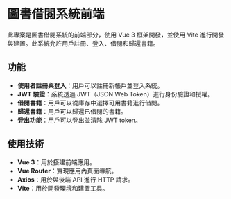 # 圖書借閱系統前端

此專案是圖書借閱系統的前端部分，使用 Vue 3 框架開發，並使用 Vite 進行開發與建置。此系統允許用戶註冊、登入、借閱和歸還書籍。

## 功能

- **使用者註冊與登入**：用戶可以註冊新帳戶並登入系統。
- **JWT 驗證**：系統透過 JWT（JSON Web Token）進行身份驗證和授權。
- **借閱書籍**：用戶可以從庫存中選擇可用書籍進行借閱。
- **歸還書籍**：用戶可以歸還已借閱的書籍。
- **登出功能**：用戶可以登出並清除 JWT token。

## 使用技術

- **Vue 3**：用於搭建前端應用。
- **Vue Router**：實現應用內頁面導航。
- **Axios**：用於與後端 API 進行 HTTP 請求。
- **Vite**：用於開發環境和建置工具。

